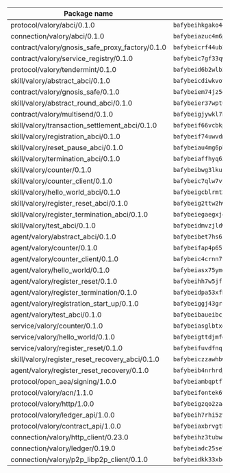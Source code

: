 | Package name                                                  | Package hash                                                  |
| ------------------------------------------------------------- | ------------------------------------------------------------- |
| protocol/valory/abci/0.1.0                                    | `bafybeihkgako44fzgurcv4hgbems4ptdtosae4lopnnr75eczb6kx3x2lm` |
| connection/valory/abci/0.1.0                                  | `bafybeiazuc4m6pgz5t2giw64boylpenyuwq2ceqikod6p773drf7m4q7ea` |
| contract/valory/gnosis_safe_proxy_factory/0.1.0               | `bafybeicrf44ub2kauwxan3zfbdmeqb2ae7xhftwucevr7q42bwho5oqcoa` |
| contract/valory/service_registry/0.1.0                        | `bafybeic7gf33qwpfrvrugpb6jumvcy7737mkdt3cojeocn4az7s3rznube` |
| protocol/valory/tendermint/0.1.0                              | `bafybeid6b2wlb24g6d3godmqms44qvnpkhlvb27icotuobvnscmdmlhaha` |
| skill/valory/abstract_abci/0.1.0                              | `bafybeicdiwkvotgr4h2zulx5rsgxqid22d5greqqhgqadd2uqlmpioipem` |
| contract/valory/gnosis_safe/0.1.0                             | `bafybeiem74jz5qgzkxwt34wbdlo64cloaerjui2jme4svdtjx4nh6v2d2y` |
| skill/valory/abstract_round_abci/0.1.0                        | `bafybeier37wpturxovtk3u5ckjluvklrsucfsrli5uzo2n2qfhy5dnpotu` |
| contract/valory/multisend/0.1.0                               | `bafybeigjywkl7hydjsrkogob3xebj2ifhqwmfhhxoeyrndzhhxi5u6amey` |
| skill/valory/transaction_settlement_abci/0.1.0                | `bafybeif66vcbkp5hqwd4ijm73jzvvwlybkdnt3ktwoo4f6zvksklf3otfy` |
| skill/valory/registration_abci/0.1.0                          | `bafybeif74uwvdm7uutedsfzw3d22jmpjftnghmcq3djiomtjf7hzdfz6x4` |
| skill/valory/reset_pause_abci/0.1.0                           | `bafybeiau4mg6pbzj3kuyp4gffbemukq7qgx3un5bgkcykbjl7u5s47sxxm` |
| skill/valory/termination_abci/0.1.0                           | `bafybeiaffhyq6xkntjzb5cafpij74yiifmjxlmaqga7mxy3uauwphngvxu` |
| skill/valory/counter/0.1.0                                    | `bafybeibwg3lkuj536tm7njlbfuslamsoqes62oshp3ad3fhlomqfk3wugu` |
| skill/valory/counter_client/0.1.0                             | `bafybeic7qlw7vyovllmu35rb3cag4afduemo6ulr7sfkxtwtrjhlb2a5cq` |
| skill/valory/hello_world_abci/0.1.0                           | `bafybeigcblrmt2czuqdgnchkhxzuvm42caur5lpsg3yb3apr2wryj5arnm` |
| skill/valory/register_reset_abci/0.1.0                        | `bafybeig2ttw2hwikgvttjyvdi6iq5akpohuybkymjt5horx7jld2xjotri` |
| skill/valory/register_termination_abci/0.1.0                  | `bafybeiegaegxj4xhzlbhsxvase5guuqzxijjze5z2sjua5wh7t2kh6item` |
| skill/valory/test_abci/0.1.0                                  | `bafybeidmvzjldwvs4pszdosko7pdk6q55pchtqhzloospw7xbmq5atiefm` |
| agent/valory/abstract_abci/0.1.0                              | `bafybeibet7hs6ihznaiqy4wfwbbhdadqz7uc6m6mbnofttcswr54szg7rq` |
| agent/valory/counter/0.1.0                                    | `bafybeifap4p65f5pyee2ij7ng4xxje6vswutrmy7cszpfu4kmk5ehx2qwe` |
| agent/valory/counter_client/0.1.0                             | `bafybeic4crnn7t5ep6bsjrdste2tdbwoktftdhtooxeweypmujv5t7cmpi` |
| agent/valory/hello_world/0.1.0                                | `bafybeiasx75ymdlujfmrorhmyz53lqd2kiv7mrkwf4phjlbkn36gkhyo6a` |
| agent/valory/register_reset/0.1.0                             | `bafybeihh7w5jfkkzyejseeiajnlkpijdoqdurbgtbokgexqbsjxhyvb4ky` |
| agent/valory/register_termination/0.1.0                       | `bafybeidpa53xfht52wdzczmehhivt3w6fmqymhp7ynhxhox35qs4bky7ny` |
| agent/valory/registration_start_up/0.1.0                      | `bafybeiggj43grc7lgzfrvgi4knfq4f3payyorl67wu7fwux2ocavqvmy7a` |
| agent/valory/test_abci/0.1.0                                  | `bafybeibaueibcju3rhfodyyzjnqdwu65b65agcu3e4ba2sgbpj62f4grh4` |
| service/valory/counter/0.1.0                                  | `bafybeiasglbtxdxt7tuehgmyfuu3726yncfnlfcznensz7iz6mqozqpnqm` |
| service/valory/hello_world/0.1.0                              | `bafybeigttdjmfe2odi2dwdjoihgvitiliskw7ertshjdnroymxrgmmxdoa` |
| service/valory/register_reset/0.1.0                           | `bafybeifuvdfnqfsdbu5m7iq5rokdx2nxh2uxbwrzrr3woenf7v7o72hrci` |
| skill/valory/register_reset_recovery_abci/0.1.0               | `bafybeiczzawhbwdqxg2adxklvokvrtj6vuf24un7z7mzr7e7vh52i2asku` |
| agent/valory/register_reset_recovery/0.1.0                    | `bafybeib4nrhrdpvjietakbk5h7bcn4bks5x7clui75smwq7mq3ggbqb7gq` |
| protocol/open_aea/signing/1.0.0                               | `bafybeiambqptflge33eemdhis2whik67hjplfnqwieoa6wblzlaf7vuo44` |
| protocol/valory/acn/1.1.0                                     | `bafybeifontek6tvaecatoauiule3j3id6xoktpjubvuqi3h2jkzqg7zh7a` |
| protocol/valory/http/1.0.0                                    | `bafybeigzqo2zaakcjtzzsm6dh4x73v72xg6ctk6muyp5uq5ueb7y34fbxy` |
| protocol/valory/ledger_api/1.0.0                              | `bafybeih7rhi5zvfvwakx5ifgxsz2cfipeecsh7bm3gnudjxtvhrygpcftq` |
| protocol/valory/contract_api/1.0.0                            | `bafybeiaxbrvgtbdrh4lslskuxyp4awyr4whcx3nqq5yrr6vimzsxg5dy64` |
| connection/valory/http_client/0.23.0                          | `bafybeihz3tubwado7j3wlivndzzuj3c6fdsp4ra5r3nqixn3ufawzo3wii` |
| connection/valory/ledger/0.19.0                               | `bafybeiadc25se7dgnn4mufztwpzdono4xsfs45qknzdqyi3gckn6ccuv44` |
| connection/valory/p2p_libp2p_client/0.1.0                     | `bafybeidkk33xbga54szmitk6uwsi3ef56hbbdbuasltqtiyki34hgfpnxa` |
